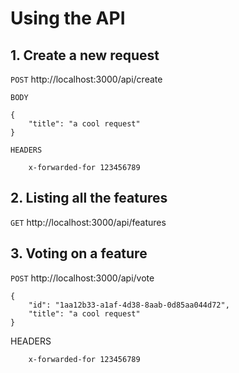 # Using the API

## 1. Create a new request
`POST`
http://localhost:3000/api/create

`BODY`
```
{
    "title": "a cool request"
}
```
`HEADERS`
```
    x-forwarded-for 123456789
```

## 2. Listing all the features
`GET`
http://localhost:3000/api/features


## 3. Voting on a feature 
`POST`
http://localhost:3000/api/vote
```
{
    "id": "1aa12b33-a1af-4d38-8aab-0d85aa044d72",
    "title": "a cool request"
}
```
HEADERS
```
    x-forwarded-for 123456789
```
